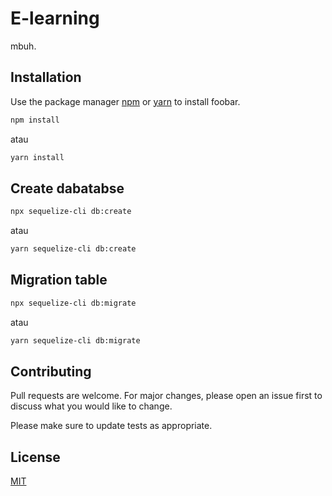# E-learning

mbuh.

## Installation

Use the package manager [npm](https://www.npmjs.com/) or [yarn](https://yarnpkg.com/) to install foobar.

```bash
npm install
```

atau

```bash
yarn install
```

## Create dabatabse

```bash
npx sequelize-cli db:create
```

atau

```bash
yarn sequelize-cli db:create
```

## Migration table

```bash
npx sequelize-cli db:migrate
```

atau

```bash
yarn sequelize-cli db:migrate
```

## Contributing

Pull requests are welcome. For major changes, please open an issue first to discuss what you would like to change.

Please make sure to update tests as appropriate.

## License

[MIT](https://choosealicense.com/licenses/mit/)
